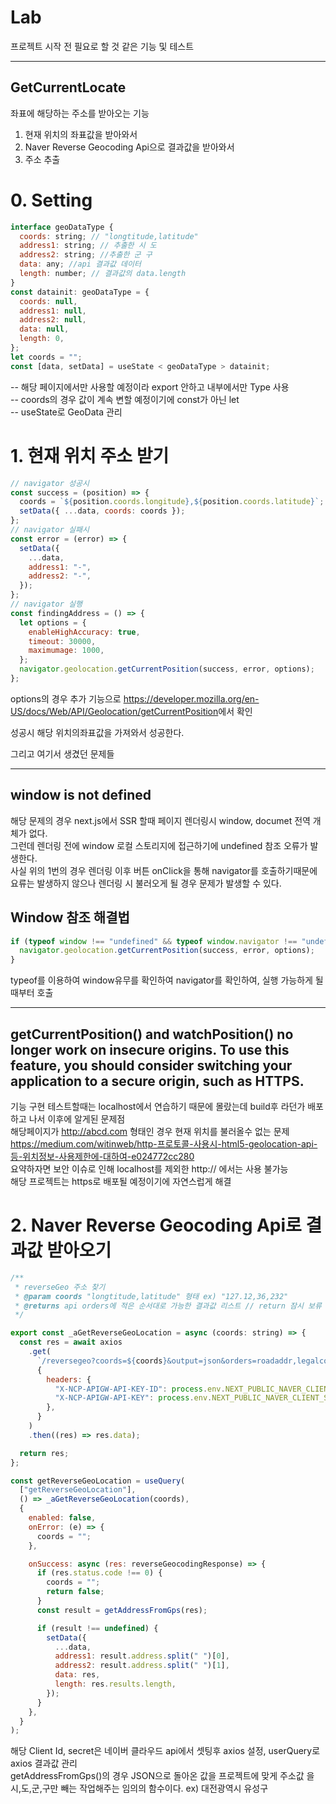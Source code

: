 # Lab

프로젝트 시작 전 필요로 할 것 같은 기능 및 테스트

---

## GetCurrentLocate

좌표에 해당하는 주소를 받아오는 기능

1.  현재 위치의 좌표값을 받아와서
2.  Naver Reverse Geocoding Api으로 결과값을 받아와서
3.  주소 추출

# 0. Setting

```javascript
interface geoDataType {
  coords: string; // "longtitude,latitude"
  address1: string; // 추출한 시 도
  address2: string; //추출한 군 구
  data: any; //api 결과값 데이터
  length: number; // 결과값의 data.length
}
const datainit: geoDataType = {
  coords: null,
  address1: null,
  address2: null,
  data: null,
  length: 0,
};
let coords = "";
const [data, setData] = useState < geoDataType > datainit;
```

-- 해당 페이지에서만 사용할 예정이라 export 안하고 내부에서만 Type 사용  
-- coords의 경우 값이 계속 변할 예정이기에 const가 아닌 let  
-- useState로 GeoData 관리

# 1. 현재 위치 주소 받기

```javascript
// navigator 성공시
const success = (position) => {
  coords = `${position.coords.longitude},${position.coords.latitude}`;
  setData({ ...data, coords: coords });
};
// navigator 실패시
const error = (error) => {
  setData({
    ...data,
    address1: "-",
    address2: "-",
  });
};
// navigator 실행
const findingAddress = () => {
  let options = {
    enableHighAccuracy: true,
    timeout: 30000,
    maximumage: 1000,
  };
  navigator.geolocation.getCurrentPosition(success, error, options);
};
```

options의 경우 추가 기능으로 <a>https://developer.mozilla.org/en-US/docs/Web/API/Geolocation/getCurrentPosition</a>에서 확인

성공시 해당 위치의좌표값을 가져와서 성공한다.

그리고 여기서 생겼던 문제들

---

## window is not defined

해당 문제의 경우 next.js에서 SSR 할때 페이지 렌더링시 window, documet 전역 개체가 없다.  
그런데 렌더링 전에 window 로컬 스토리지에 접근하기에 undefined 참조 오류가 발생한다.  
사실 위의 1번의 경우 렌더링 이후 버튼 onClick을 통해 navigator를 호출하기때문에 요류는 발생하지 않으나 렌더링 시 불러오게 될 경우 문제가 발생할 수 있다.

## Window 참조 해결법

```javascript
if (typeof window !== "undefined" && typeof window.navigator !== "undefined") {
  navigator.geolocation.getCurrentPosition(success, error, options);
}
```

typeof를 이용하여 window유무를 확인하여 navigator를 확인하여, 실행 가능하게 될때부터 호출

---

## getCurrentPosition() and watchPosition() no longer work on insecure origins. To use this feature, you should consider switching your application to a secure origin, such as HTTPS.

기능 구현 테스트할때는 localhost에서 연습하기 때문에 몰랐는데 build후 라던가 배포하고 나서 이후에 알게된 문제점  
해당페이지가 http://abcd.com 형태인 경우 현재 위치를 불러올수 없는 문제  
<a>https://medium.com/witinweb/http-프로토콜-사용시-html5-geolocation-api-등-위치정보-사용제한에-대하여-e024772cc280</a>  
요약하자면 보안 이슈로 인해 localhost를 제외한 http:// 에서는 사용 불가능  
해당 프로젝트는 https로 배포될 예정이기에 자연스럽게 해결

# 2. Naver Reverse Geocoding Api로 결과값 받아오기

```javascript
/**
 * reverseGeo 주소 찾기
 * @param coords "longtitude,latitude" 형태 ex) "127.12,36,232"
 * @returns api orders에 적은 순서대로 가능한 결과값 리스트 // return 잠시 보류
 */

export const _aGetReverseGeoLocation = async (coords: string) => {
  const res = await axios
    .get(
      `/reversegeo?coords=${coords}&output=json&orders=roadaddr,legalcode,admcode`,
      {
        headers: {
          "X-NCP-APIGW-API-KEY-ID": process.env.NEXT_PUBLIC_NAVER_CLIENT_ID,
          "X-NCP-APIGW-API-KEY": process.env.NEXT_PUBLIC_NAVER_CLIENT_SECRET,
        },
      }
    )
    .then((res) => res.data);

  return res;
};

const getReverseGeoLocation = useQuery(
  ["getReverseGeoLocation"],
  () => _aGetReverseGeoLocation(coords),
  {
    enabled: false,
    onError: (e) => {
      coords = "";
    },

    onSuccess: async (res: reverseGeocodingResponse) => {
      if (res.status.code !== 0) {
        coords = "";
        return false;
      }
      const result = getAddressFromGps(res);

      if (result !== undefined) {
        setData({
          ...data,
          address1: result.address.split(" ")[0],
          address2: result.address.split(" ")[1],
          data: res,
          length: res.results.length,
        });
      }
    },
  }
);
```

해당 Client Id, secret은 네이버 클라우드 api에서 셋팅후 axios 설정,
userQuery로 axios 결과값 관리  
getAddressFromGps()의 경우 JSON으로 돌아온 값을 프로젝트에 맞게 주소값 을 시,도,군,구만 빼는 작업해주는 임의의 함수이다. ex) 대전광역시 유성구
